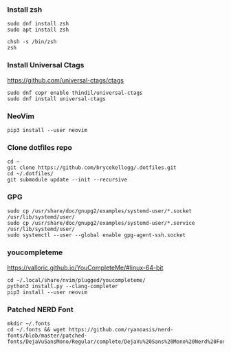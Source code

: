 ### Install zsh ###
```
sudo dnf install zsh
sudo apt install zsh

chsh -s /bin/zsh
zsh
```

### Install Universal Ctags ###
https://github.com/universal-ctags/ctags
```
sudo dnf copr enable thindil/universal-ctags
sudo dnf install universal-ctags
```

### NeoVim ###
```
pip3 install --user neovim
```

### Clone dotfiles repo ###

```
cd ~
git clone https://github.com/brycekellogg/.dotfiles.git
cd ~/.dotfiles/
git submodule update --init --recursive
```

### GPG ###
```
sudo cp /usr/share/doc/gnupg2/examples/systemd-user/*.socket /usr/lib/systemd/user/
sudo cp /usr/share/doc/gnupg2/examples/systemd-user/*.service /usr/lib/systemd/user/
sudo systemctl --user --global enable gpg-agent-ssh.socket
```

### youcompleteme ###
https://valloric.github.io/YouCompleteMe/#linux-64-bit

```
cd ~/.local/share/nvim/plugged/youcompleteme/
python3 install.py --clang-completer
pip3 install --user neovim
```

### Patched NERD Font ###
```
mkdir ~/.fonts
cd ~/.fonts && wget https://github.com/ryanoasis/nerd-fonts/blob/master/patched-fonts/DejaVuSansMono/Regular/complete/DejaVu%20Sans%20Mono%20Nerd%20Font%20Complete.ttf
```
